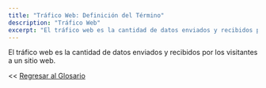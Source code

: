 ```yaml
---
title: "Tráfico Web: Definición del Término"
description: "Tráfico Web"
excerpt: "El tráfico web es la cantidad de datos enviados y recibidos por los visitantes a un sitio web."
---
```


El tráfico web es la cantidad de datos enviados y recibidos por los visitantes a un sitio web.

<< [Regresar al Glosario](https://ciberninjas.com/glosario/)